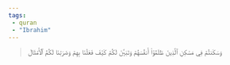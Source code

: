 ```yaml
---
tags: 
 - quran 
 - "Ibrahim"
---
```


> وَسَكَنتُمۡ فِي مَسَٰكِنِ ٱلَّذِينَ ظَلَمُوٓاْ أَنفُسَهُمۡ وَتَبَيَّنَ لَكُمۡ كَيۡفَ فَعَلۡنَا بِهِمۡ وَضَرَبۡنَا لَكُمُ ٱلۡأَمۡثَالَ
